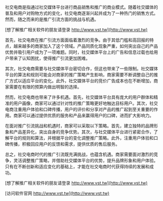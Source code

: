社交电商是指通过社交媒体平台进行商品销售和推广的商业模式。随着社交媒体的普及和用户对购物方式的变化，社交电商逐渐兴起并成为了一种热门的销售方式。然而，随之而来的是推广引流方面的挑战与机遇。

[想了解推广相关软件的朋友请登录 http://www.vst.tw](http://www.vst.tw)

首先，社交电商在推广引流方面面临着激烈的竞争。由于其低门槛和高回报的特点，越来越多的商家加入了这个领域。产品同质化现象严重，如何突出自己的产品优势并吸引用户成为了一项难题。同时，社交媒体平台上的广告和信息过载也给用户带来了认知困扰，使得推广引流更加困难。

其次，社交电商需要与社交媒体平台密切合作，但这也带来了一些限制。社交媒体平台的算法和规则可能会对商家的推广策略产生影响，商家需要不断调整自己的推广方式以适应平台的变化。此外，社交媒体平台的竞价广告成本也在不断增加，商家需要在有限的预算内做出明智的选择。

然而，社交电商也带来了许多机遇。首先，社交媒体平台具有庞大的用户群体和精准的用户画像，商家可以通过针对性的推广策略更好地触达目标用户。其次，社交电商注重用户体验和口碑传播，用户的评价和分享对产品的推广起到至关重要的作用。商家可以通过提供优质的服务和产品来赢得用户的口碑，进而扩大影响力。

在面对推广引流挑战和机遇时，商家可以采取以下策略。首先，建立独特的品牌形象和产品差异化，突出自身的竞争优势。其次，与社交媒体平台进行紧密合作，了解平台的规则和算法，并根据平台的变化调整推广策略。此外，注重用户体验和口碑传播，积极回应用户的反馈和需求，提供优质的售后服务。

总之，社交电商时代的推广引流既充满挑战，也蕴含机遇。商家需要面对激烈的竞争，灵活调整推广策略，并借助社交媒体平台的优势，提升品牌形象和用户体验。只有在不断创新和适应变化的基础上，才能在社交电商时代获得持续的发展和成功。

[想了解推广相关软件的朋友请登录 http://www.vst.tw](http://www.vst.tw)


[访问软件官网 http://www.vst.tw](http://www.vst.tw)
